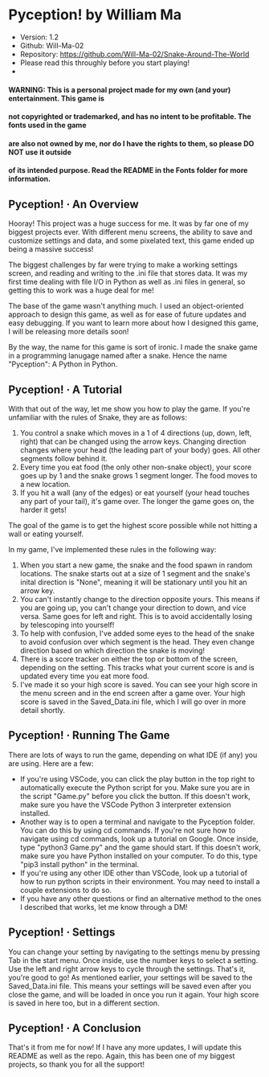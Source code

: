# Pyception! by William Ma 
- Version: 1.2
- Github: Will-Ma-02
- Repository: https://github.com/Will-Ma-02/Snake-Around-The-World
- Please read this throughly before you start playing!
- 
#### WARNING: This is a personal project made for my own (and your) entertainment. This game is
#### not copyrighted or trademarked, and has no intent to be profitable. The fonts used in the game
#### are also not owned by me, nor do I have the rights to them, so please DO NOT use it outside 
#### of its intended purpose. Read the README in the Fonts folder for more information.

## Pyception! · An Overview 
Hooray! This project was a huge success for me. It was by far one of my biggest projects 
ever. With different menu screens, the ability to save and customize settings and data, 
and some pixelated text, this game ended up being a massive success! 

The biggest challenges by far were trying to make a working settings screen, and reading
and writing to the .ini file that stores data. It was my first time dealing with file
I/O in Python as well as .ini files in general, so getting this to work was a huge deal for
me! 

The base of the game wasn't anything much. I used an object-oriented approach to design
this game, as well as for ease of future updates and easy debugging. If you want to learn
more about how I designed this game, I will be releasing more details soon!

By the way, the name for this game is sort of ironic. I made the snake game in a programming
lanugage named after a snake. Hence the name "Pyception": A Python in Python.

## Pyception! · A Tutorial 
With that out of the way, let me show you how to play the game. If you're unfamiliar with 
the rules of Snake, they are as follows:

1. You control a snake which moves in a 1 of 4 directions (up, down, left, right) that can be 
changed using the arrow keys. Changing direction changes where your head (the leading part of
your body) goes. All other segments follow behind it.
2. Every time you eat food (the only other non-snake object), your score goes up by 1 and the 
snake grows 1 segment longer. The food moves to a new location.
3. If you hit a wall (any of the edges) or eat yourself (your head touches any part of your 
tail), it's game over. The longer the game goes on, the harder it gets!

The goal of the game is to get the highest score possible while not hitting a wall or eating
yourself. 

In my game, I've implemented these rules in the following way:
1. When you start a new game, the snake and the food spawn in random locations. The snake 
starts out at a size of 1 segment and the snake's inital direction is "None", meaning it will 
be stationary until you hit an arrow key.
2. You can't instantly change to the direction opposite yours. This means if you are going up, 
you can't change your direction to down, and vice versa. Same goes for left and right. This is 
to avoid accidentally losing by telescoping into yourself!
3. To help with confusion, I've added some eyes to the head of the snake to avoid confusion
over which segment is the head. They even change direction based on which direction the snake
is moving!
4. There is a score tracker on either the top or bottom of the screen, depending on the setting.
This tracks what your current score is and is updated every time you eat more food.
5. I've made it so your high score is saved. You can see your high score in the menu screen and
in the end screen after a game over. Your high score is saved in the Saved_Data.ini file, which
I will go over in more detail shortly.


## Pyception! · Running The Game
There are lots of ways to run the game, depending on what IDE (if any) you are using. Here are a
few:
- If you're using VSCode, you can click the play button in the top right to automatically execute the
Python script for you. Make sure you are in the script "Game.py" before you click the button. If this
doesn't work, make sure you have the VSCode Python 3 interpreter extension installed.
- Another way is to open a terminal and navigate to the Pyception folder. You can do this by using
cd commands. If you're not sure how to navigate using cd commands, look up a tutorial on Google. Once 
inside, type "python3 Game.py" and the game should start. If this doesn't work, make sure you have 
Python installed on your computer. To do this, type "pip3 install python" in the terminal.
- If you're using any other IDE other than VSCode, look up a tutorial of how to run python scripts in 
their environment. You may need to install a couple extensions to do so.
- If you have any other questions or find an alternative method to the ones I described that works, let
me know through a DM!

## Pyception! · Settings 
You can change your setting by navigating to the settings menu by pressing Tab in the start menu. Once 
inside, use the number keys to select a setting. Use the left and right arrow keys to cycle through the 
settings. That's it, you're good to go! As mentioned earlier, your settings will be saved to the 
Saved_Data.ini file. This means your settings will be saved even after you close the game, and will
be loaded in once you run it again. Your high score is saved in here too, but in a different section.

## Pyception! · A Conclusion
That's it from me for now! If I have any more updates, I will update this README as well as the repo.
Again, this has been one of my biggest projects, so thank you for all the support! 
